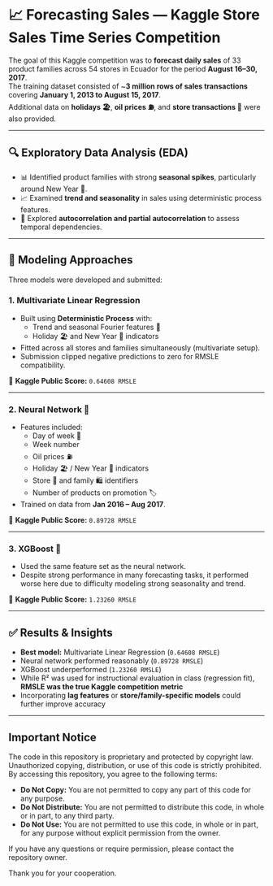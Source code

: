 # 📈 Forecasting Sales — Kaggle Store Sales Time Series Competition

The goal of this Kaggle competition was to **forecast daily sales** of 33 product families across 54 stores in Ecuador for the period **August 16–30, 2017**.  
The training dataset consisted of ~**3 million rows of sales transactions** covering **January 1, 2013 to August 15, 2017**.  
Additional data on **holidays 🏖️**, **oil prices ⛽**, and **store transactions 🏬** were also provided.  

---

## 🔍 Exploratory Data Analysis (EDA)

- 📊 Identified product families with strong **seasonal spikes**, particularly around New Year 🎉.  
- 📈 Examined **trend and seasonality** in sales using deterministic process features.  
- 🔁 Explored **autocorrelation and partial autocorrelation** to assess temporal dependencies.  

---

## 🧠 Modeling Approaches

Three models were developed and submitted:  

### 1. **Multivariate Linear Regression**
- Built using **Deterministic Process** with:
  - Trend and seasonal Fourier features 📅  
  - Holiday 🏖️ and New Year 🎉 indicators  
- Fitted across all stores and families simultaneously (multivariate setup).  
- Submission clipped negative predictions to zero for RMSLE compatibility.  

📌 **Kaggle Public Score:** `0.64608 RMSLE`  

---

### 2. **Neural Network 🤖**
- Features included:
  - Day of week 📅  
  - Week number  
  - Oil prices ⛽  
  - Holiday 🏖️ / New Year 🎉 indicators  
  - Store 🏬 and family 🛍️ identifiers  
  - Number of products on promotion 🏷️  
- Trained on data from **Jan 2016 – Aug 2017**.  

📌 **Kaggle Public Score:** `0.89728 RMSLE`  

---

### 3. **XGBoost 🌲**
- Used the same feature set as the neural network.  
- Despite strong performance in many forecasting tasks, it performed worse here due to difficulty modeling strong seasonality and trend.  

📌 **Kaggle Public Score:** `1.23260 RMSLE`  

---

## ✅ Results & Insights

- **Best model:** Multivariate Linear Regression (`0.64608 RMSLE`)  
- Neural network performed reasonably (`0.89728 RMSLE`)  
- XGBoost underperformed (`1.23260 RMSLE`)  
- While R² was used for instructional evaluation in class (regression fit), **RMSLE was the true Kaggle competition metric**  
- Incorporating **lag features** or **store/family-specific models** could further improve accuracy  

---

## Important Notice

The code in this repository is proprietary and protected by copyright law. Unauthorized copying, distribution, or use of this code is strictly prohibited. By accessing this repository, you agree to the following terms:

- **Do Not Copy:** You are not permitted to copy any part of this code for any purpose.
- **Do Not Distribute:** You are not permitted to distribute this code, in whole or in part, to any third party.
- **Do Not Use:** You are not permitted to use this code, in whole or in part, for any purpose without explicit permission from the owner.

If you have any questions or require permission, please contact the repository owner.

Thank you for your cooperation.
